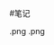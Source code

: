 #笔记


























































































.png
.png



